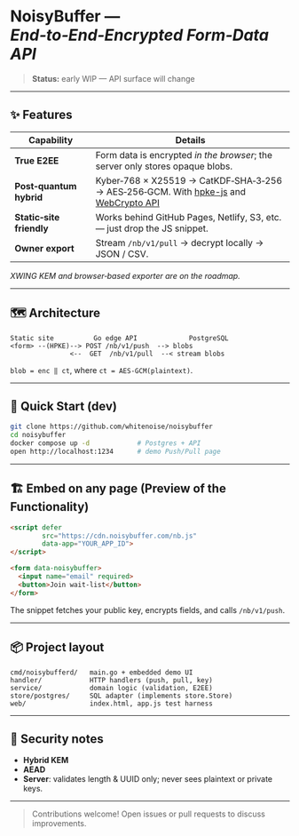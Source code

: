 # NoisyBuffer — *End‑to‑End‑Encrypted Form‑Data API*

> **Status:** early WIP — API surface will change

---

## ✨ Features
| Capability | Details |
|------------|---------|
| **True E2EE** | Form data is encrypted *in the browser*; the server only stores opaque blobs. |
| **Post‑quantum hybrid** | Kyber‑768 × X25519 → CatKDF‑SHA‑3‑256 → AES‑256‑GCM. With [hpke-js](https://github.com/dajiaji/hpke-js) and [WebCrypto API](https://developer.mozilla.org/en-US/docs/Web/API/Crypto) |
| **Static‑site friendly** | Works behind GitHub Pages, Netlify, S3, etc. — just drop the JS snippet. |
| **Owner export** | Stream `/nb/v1/pull` → decrypt locally → JSON / CSV. |

*XWING KEM and browser‑based exporter are on the roadmap.*

---

## 🗺️ Architecture

```
Static site          Go edge API             PostgreSQL
<form> --(HPKE)--> POST /nb/v1/push  --> blobs
               <--  GET  /nb/v1/pull  --< stream blobs
```
`blob = enc ‖ ct`, where `ct = AES‑GCM(plaintext)`.

---

## 🚀 Quick Start (dev)

```bash
git clone https://github.com/whitenoise/noisybuffer
cd noisybuffer
docker compose up -d            # Postgres + API
open http://localhost:1234      # demo Push/Pull page
```

---

## 🏗️ Embed on any page (Preview of the Functionality)

```html
<script defer
        src="https://cdn.noisybuffer.com/nb.js"
        data-app="YOUR_APP_ID">
</script>

<form data-noisybuffer>
  <input name="email" required>
  <button>Join wait‑list</button>
</form>
```

The snippet fetches your public key, encrypts fields, and calls `/nb/v1/push`.

---

## 📦 Project layout

```
cmd/noisybufferd/   main.go + embedded demo UI
handler/            HTTP handlers (push, pull, key)
service/            domain logic (validation, E2EE)
store/postgres/     SQL adapter (implements store.Store)
web/                index.html, app.js test harness
```

---

## 🔐 Security notes

* **Hybrid KEM**  
* **AEAD**
* **Server**: validates length & UUID only; never sees plaintext or private keys.  
---

> Contributions welcome!  Open issues or pull requests to discuss improvements.

